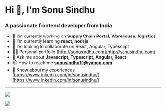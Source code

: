 <h1>Hi 👋, I'm Sonu Sindhu</h1>
<h3>A passionate frontend developer from India</h3>

- 🔭 I’m currently working on **Supply Chain Portal**, **Warehouse**, **logistics**
- 🌱 I’m currently learning **react, nodejs**
- 👯 I’m looking to collaborate on React, Angular, Typescript 
- 👨‍💻 Personal portfolio [http://sonusindhu.com](http://sonusindhu.com)
- 💬 Ask me about **Javascript, Typescript, Angular, React**
- 📫 How to reach me **sonusindhu10@yahoo.com**
- 📄 Know about my experiences [https://www.linkedin.com/in/sonusindhu/](https://www.linkedin.com/in/sonusindhu/)

---
![](https://komarev.com/ghpvc/?username=sonusindhu)

![](https://hit.yhype.me/github/profile?user_id=4919309)
